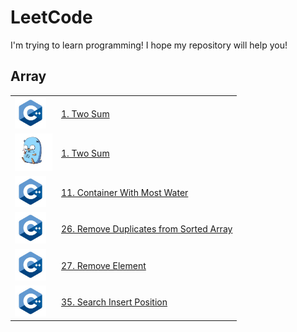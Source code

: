 # LeetCode

I'm trying to learn programming! I hope my repository will help you!

## Array

<table>
  <tr>
    <td valign="middle"><img src="https://github.com/t-chakir/chakir/blob/main/img/cpp.png?raw=true" width="50" height="50"></td>
    <td valign="middle"><a href="https://github.com/t-chakir/LeetCode/blob/main/Array/1-Two-Sum.cpp">1. Two Sum</a></td>
  </tr>
    <tr>
    <td valign="middle"><img src="https://github.com/t-chakir/chakir/blob/main/img/go.png?raw=true" width="60" height="60"></td>
    <td valign="middle"><a href="https://github.com/t-chakir/LeetCode/blob/main/Array/1_Two-Sum.go">1. Two Sum</a></td>
  </tr>
  <tr>
    <td valign="middle"><img src="https://github.com/t-chakir/chakir/blob/main/img/cpp.png?raw=true" width="50" height="50"></td>
    <td valign="middle"><a href="https://github.com/t-chakir/LeetCode/blob/main/Array/11-Container%20With%20Most%20Water.cpp">11. Container With Most Water</a></td>
  </tr>
    <tr>
    <td valign="middle"><img src="https://github.com/t-chakir/chakir/blob/main/img/cpp.png?raw=true" width="50" height="50"></td>
    <td valign="middle"><a href="https://github.com/t-chakir/LeetCode/blob/main/Array/26-Remove%20Duplicates%20from%20Sorted%20Array.cpp">26. Remove Duplicates from Sorted Array</a></td>
  </tr>
    <tr>
    <td valign="middle"><img src="https://github.com/t-chakir/chakir/blob/main/img/cpp.png?raw=true" width="50" height="50"></td>
    <td valign="middle"><a href="https://github.com/t-chakir/LeetCode/blob/main/Array/27-Remove%20Element.cpp">27. Remove Element</a></td>
  </tr>
    <tr>
    <td valign="middle"><img src="https://github.com/t-chakir/chakir/blob/main/img/cpp.png?raw=true" width="50" height="50"></td>
    <td valign="middle"><a href="https://github.com/t-chakir/LeetCode/blob/main/Array/11-Container%20With%20Most%20Water.cpp">35. Search Insert Position</a></td>
  </tr> 
</table>
